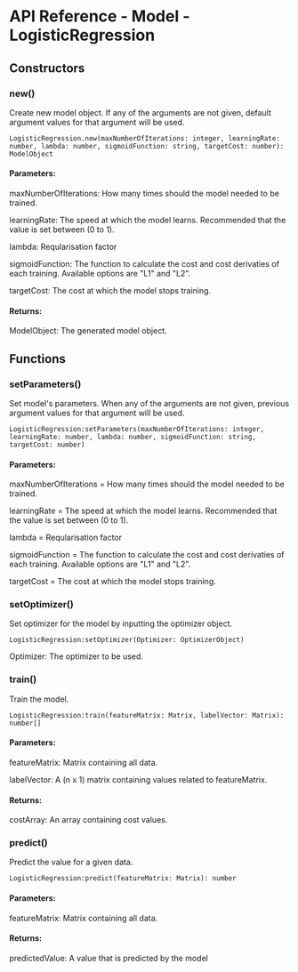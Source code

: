 # API Reference - Model - LogisticRegression

## Constructors

### new()

Create new model object. If any of the arguments are not given, default argument values for that argument will be used.

```
LogisticRegression.new(maxNumberOfIterations: integer, learningRate: number, lambda: number, sigmoidFunction: string, targetCost: number): ModelObject
```

#### Parameters:

maxNumberOfIterations: How many times should the model needed to be trained.

learningRate: The speed at which the model learns. Recommended that the value is set between (0 to 1).

lambda: Reqularisation factor

sigmoidFunction: The function to calculate the cost and cost derivaties of each training. Available options are "L1" and "L2".

targetCost: The cost at which the model stops training.

#### Returns:

ModelObject: The generated model object.

## Functions

### setParameters()

Set model's parameters. When any of the arguments are not given, previous argument values for that argument will be used.

```
LogisticRegression:setParameters(maxNumberOfIterations: integer, learningRate: number, lambda: number, sigmoidFunction: string, targetCost: number)
```

#### Parameters:

maxNumberOfIterations = How many times should the model needed to be trained.

learningRate = The speed at which the model learns. Recommended that the value is set between (0 to 1).

lambda = Reqularisation factor

sigmoidFunction = The function to calculate the cost and cost derivaties of each training. Available options are "L1" and "L2".

targetCost = The cost at which the model stops training.

### setOptimizer()

Set optimizer for the model by inputting the optimizer object.

```
LogisticRegression:setOptimizer(Optimizer: OptimizerObject)
```

Optimizer: The optimizer to be used.

### train()

Train the model.

```
LogisticRegression:train(featureMatrix: Matrix, labelVector: Matrix): number[]
```
#### Parameters:

featureMatrix: Matrix containing all data.

labelVector: A (n x 1) matrix containing values related to featureMatrix.

#### Returns:

costArray: An array containing cost values.

### predict()

Predict the value for a given data.

```
LogisticRegression:predict(featureMatrix: Matrix): number
```

#### Parameters:

featureMatrix: Matrix containing all data.

#### Returns:

predictedValue: A value that is predicted by the model
